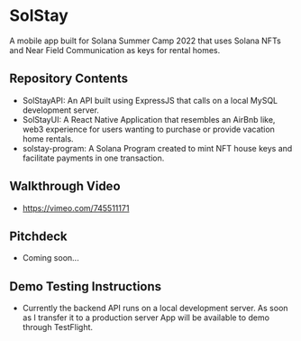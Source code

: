 # SolStay

A mobile app built for Solana Summer Camp 2022 that uses Solana NFTs and Near Field Communication as keys for rental homes.

## Repository Contents

- SolStayAPI: An API built using ExpressJS that calls on a local MySQL development server.
- SolStayUI: A React Native Application that resembles an AirBnb like, web3 experience for users wanting to purchase or provide vacation home rentals.
- solstay-program: A Solana Program created to mint NFT house keys and facilitate payments in one transaction.

## Walkthrough Video

- https://vimeo.com/745511171

## Pitchdeck

- Coming soon...

## Demo Testing Instructions

- Currently the backend API runs on a local development server. As soon as I transfer it to a production server App will be available to demo through TestFlight.
